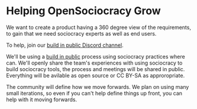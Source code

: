# Helping OpenSociocracy Grow

We want to create a product having a 360 degree view of the requirements, to gain that we need sociocracy experts as well as end users. 

To help, join our [build in public Discord channel](https://discord.gg/6752RB5b). 

We'll be using a [build in public](/about-us/why-build-in-public/) process using sociocracy practices where can. We'll openly share the team's experiences with using sociocracy to build sociocracy tools, the process and meetings will be shared in public. Everything will be avilable as open source or CC BY-SA as approropriate.

The community will define how we move forwards. We plan on using many small iterations, so even if you can't help define things up front, you can help with it moving forwards.